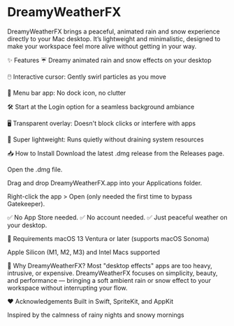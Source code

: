 # DreamyWeatherFX
DreamyWeatherFX brings a peaceful, animated rain and snow experience directly to your Mac desktop. It’s lightweight and minimalistic, designed to make your workspace feel more alive without getting in your way.

✨ Features
☔ Dreamy animated rain and snow effects on your desktop

🖱️ Interactive cursor: Gently swirl particles as you move

🔗 Menu bar app: No dock icon, no clutter

🛠️ Start at the Login option for a seamless background ambiance

🖥️ Transparent overlay: Doesn't block clicks or interfere with apps

🧊 Super lightweight: Runs quietly without draining system resources

📥 How to Install
Download the latest .dmg release from the Releases page.

Open the .dmg file.

Drag and drop DreamyWeatherFX.app into your Applications folder.

Right-click the app > Open (only needed the first time to bypass Gatekeeper).

✅ No App Store needed.
✅ No account needed.
✅ Just peaceful weather on your desktop.

📜 Requirements
macOS 13 Ventura or later (supports macOS Sonoma)

Apple Silicon (M1, M2, M3) and Intel Macs supported

🚀 Why DreamyWeatherFX?
Most "desktop effects" apps are too heavy, intrusive, or expensive.
DreamyWeatherFX focuses on simplicity, beauty, and performance —
bringing a soft ambient rain or snow effect to your workspace without interrupting your flow.

❤️ Acknowledgements
Built in Swift, SpriteKit, and AppKit

Inspired by the calmness of rainy nights and snowy mornings
